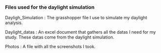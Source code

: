 ### Files used for the daylight simulation

Dayligh_Simulation : The grasshopper file I use to simulate my daylight analysis.

Daylight_datas : An excel document that gathers all the datas I need for my study. These datas come from the daylight simulation.

Photos : A file with all the screenshots I took.
